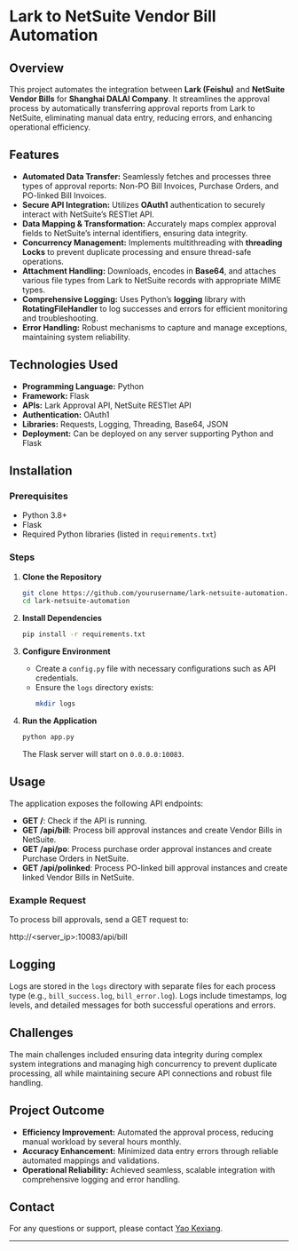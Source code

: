 # Lark to NetSuite Vendor Bill Automation

## Overview

This project automates the integration between **Lark (Feishu)** and **NetSuite Vendor Bills** for **Shanghai DALAI Company**. It streamlines the approval process by automatically transferring approval reports from Lark to NetSuite, eliminating manual data entry, reducing errors, and enhancing operational efficiency.

## Features

- **Automated Data Transfer:** Seamlessly fetches and processes three types of approval reports: Non-PO Bill Invoices, Purchase Orders, and PO-linked Bill Invoices.
- **Secure API Integration:** Utilizes **OAuth1** authentication to securely interact with NetSuite’s RESTlet API.
- **Data Mapping & Transformation:** Accurately maps complex approval fields to NetSuite’s internal identifiers, ensuring data integrity.
- **Concurrency Management:** Implements multithreading with **threading Locks** to prevent duplicate processing and ensure thread-safe operations.
- **Attachment Handling:** Downloads, encodes in **Base64**, and attaches various file types from Lark to NetSuite records with appropriate MIME types.
- **Comprehensive Logging:** Uses Python’s **logging** library with **RotatingFileHandler** to log successes and errors for efficient monitoring and troubleshooting.
- **Error Handling:** Robust mechanisms to capture and manage exceptions, maintaining system reliability.

## Technologies Used

- **Programming Language:** Python
- **Framework:** Flask
- **APIs:** Lark Approval API, NetSuite RESTlet API
- **Authentication:** OAuth1
- **Libraries:** Requests, Logging, Threading, Base64, JSON
- **Deployment:** Can be deployed on any server supporting Python and Flask

## Installation

### Prerequisites

- Python 3.8+
- Flask
- Required Python libraries (listed in `requirements.txt`)

### Steps

1. **Clone the Repository**
    ```bash
    git clone https://github.com/yourusername/lark-netsuite-automation.git
    cd lark-netsuite-automation
    ```

2. **Install Dependencies**
    ```bash
    pip install -r requirements.txt
    ```

3. **Configure Environment**
    - Create a `config.py` file with necessary configurations such as API credentials.
    - Ensure the `logs` directory exists:
      ```bash
      mkdir logs
      ```

4. **Run the Application**
    ```bash
    python app.py
    ```
    The Flask server will start on `0.0.0.0:10083`.

## Usage

The application exposes the following API endpoints:

- **GET /**: Check if the API is running.
- **GET /api/bill**: Process bill approval instances and create Vendor Bills in NetSuite.
- **GET /api/po**: Process purchase order approval instances and create Purchase Orders in NetSuite.
- **GET /api/polinked**: Process PO-linked bill approval instances and create linked Vendor Bills in NetSuite.

### Example Request

To process bill approvals, send a GET request to:

http://<server_ip>:10083/api/bill


## Logging

Logs are stored in the `logs` directory with separate files for each process type (e.g., `bill_success.log`, `bill_error.log`). Logs include timestamps, log levels, and detailed messages for both successful operations and errors.

## Challenges

The main challenges included ensuring data integrity during complex system integrations and managing high concurrency to prevent duplicate processing, all while maintaining secure API connections and robust file handling.

## Project Outcome

- **Efficiency Improvement:** Automated the approval process, reducing manual workload by several hours monthly.
- **Accuracy Enhancement:** Minimized data entry errors through reliable automated mappings and validations.
- **Operational Reliability:** Achieved seamless, scalable integration with comprehensive logging and error handling.

## Contact

For any questions or support, please contact [Yao Kexiang](e0893440@u.nus.edu).

---
